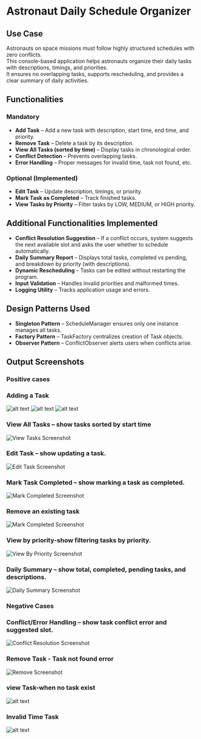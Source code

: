 # Astronaut Daily Schedule Organizer  

## Use Case  
Astronauts on space missions must follow highly structured schedules with zero conflicts.  
This console-based application helps astronauts organize their daily tasks with descriptions, timings, and priorities.  
It ensures no overlapping tasks, supports rescheduling, and provides a clear summary of daily activities.  

## Functionalities  

### Mandatory  
- **Add Task** – Add a new task with description, start time, end time, and priority.  
- **Remove Task** – Delete a task by its description.  
- **View All Tasks (sorted by time)** – Display tasks in chronological order.  
- **Conflict Detection** – Prevents overlapping tasks.  
- **Error Handling** – Proper messages for invalid time, task not found, etc.  

### Optional (Implemented)  
- **Edit Task** – Update description, timings, or priority.  
- **Mark Task as Completed** – Track finished tasks.  
- **View Tasks by Priority** – Filter tasks by LOW, MEDIUM, or HIGH priority.  

## Additional Functionalities Implemented
- **Conflict Resolution Suggestion** – If a conflict occurs, system suggests the next available slot and asks the user whether to schedule automatically.  
- **Daily Summary Report** – Displays total tasks, completed vs pending, and breakdown by priority (with descriptions).  
- **Dynamic Rescheduling** – Tasks can be edited without restarting the program.  
- **Input Validation** – Handles invalid priorities and malformed times.  
- **Logging Utility** – Tracks application usage and errors.  

## Design Patterns Used  
- **Singleton Pattern** – ScheduleManager ensures only one instance manages all tasks.  
- **Factory Pattern** – TaskFactory centralizes creation of Task objects.  
- **Observer Pattern** – ConflictObserver alerts users when conflicts arise.  

## Output Screenshots  
### Positive cases
### Adding a Task 
![alt text](<screenshots/add Task.png>)
![alt text](<screenshots/add Task(1).png>)
![alt text](<screenshots/add Task(2).png>)

### View All Tasks – show tasks sorted by start time
![View Tasks Screenshot](<screenshots/view task.png>)

### Edit Task – show updating a task.
![Edit Task Screenshot](<screenshots/edit Task.png>)

### Mark Task Completed – show marking a task as completed.
![Mark Completed Screenshot](<screenshots/mark_as_complete.png>)

### Remove an existing task
![Mark Completed Screenshot](<screenshots/remove task.png>)

### View by priority-show filtering tasks by priority.
![View By Priority Screenshot](<screenshots/view as priority.png>)

### Daily Summary – show total, completed, pending tasks, and descriptions.
![Daily Summary Screenshot](<screenshots/Daily Summary.png>)

### Negative Cases

### Conflict/Error Handling – show task conflict error and suggested slot.
![Conflict Resolution Screenshot](<screenshots/task conflict and suggestion.png>)

### Remove Task - Task not found error
![Remove Screenshot](<screenshots/Task not found.png>)

### view Task-when no task exist
![alt text](<screenshots/view task error.png>)

### Invalid Time Task
![alt text](<screenshots/invalid time task.png>)





